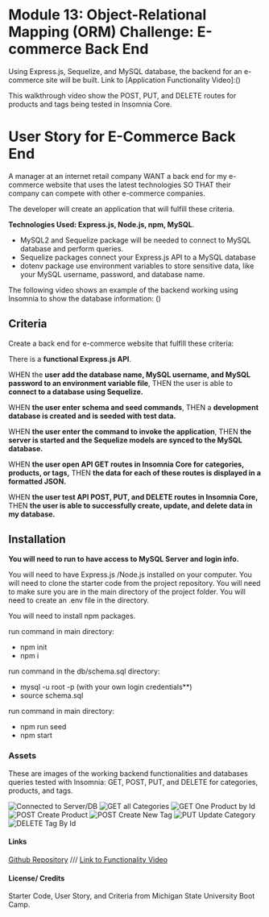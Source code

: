 # Module 13: Object-Relational Mapping (ORM) Challenge: E-commerce Back End

Using Express.js, Sequelize, and MySQL database, the backend for an e-commerce site will be built.
Link to [Application Functionality Video]:()

This walkthrough video show the POST, PUT, and DELETE routes for products and tags being tested in Insomnia Core.

# User Story for E-Commerce Back End

A manager at an internet retail company WANT a back end for my e-commerce website that uses the latest technologies
SO THAT their company can compete with other e-commerce companies.

The developer will create an application that will fulfill these criteria.

**Technologies Used: Express.js, Node.js, npm, MySQL**.
- MySQL2 and Sequelize package will be needed to connect to MySQL database and perform queries.
- Sequelize packages connect your Express.js API to a MySQL database
- dotenv package use environment variables to store sensitive data, like your MySQL username, password, and database name.

The following video shows an example of the backend working using Insomnia to show the database information: ()

## Criteria

Create a back end for e-commerce website that fulfill these criteria: 

There is a **functional Express.js API**.

WHEN the **user add the database name, MySQL username, and MySQL password to an environment variable file**,
THEN  the user is able to **connect to a database using Sequelize.**

WHEN **the user enter schema and seed commands**,
THEN a **development database is created and is seeded with test data.**

WHEN  **the user enter the command to invoke the application**,
THEN  **the server is started and the Sequelize models are synced to the MySQL database.**

WHEN **the user open API GET routes in Insomnia Core for categories, products, or tags,**
THEN **the data for each of these routes is displayed in a formatted JSON.**

WHEN **the user test API POST, PUT, and DELETE routes in Insomnia Core,**
THEN **the user is able to successfully create, update, and delete data in my database.**

## Installation
**You will need to run to have access to MySQL Server and login info.**

You will need to have Express.js /Node.js installed on your computer.
You will need to clone the starter code from the project repository.
You will need to make sure you are in the main directory of the project folder.
You will need to create an .env file in the directory.

You will need to install npm packages.

run command in main directory:

- npm init
- npm i

run command in the db/schema.sql directory:

- mysql -u root -p (with your own login credentials**)
- source schema.sql

run command in main directory:
- npm run seed 
- npm start

### Assets
These are images of the working backend functionalities and databases queries tested with Insomnia: GET, POST, PUT, and DELETE for categories, products, and tags.

![Connected to Server/DB](./assets/nowlistening.png)
![GET all Categories](./assets/allcategories.png)
![GET One Product by Id](./assets/productid.png)
![POST Create Product](./assets/createproduct.png)
![POST Create New Tag](./assets/createnewtag.png)
![PUT Update Category](./assets/updatecategory.png)
![DELETE Tag By Id](./assets/deletetag.png)


#### Links
[Github Repository](https://github.com/pppreap/challenge13_ecommerce) 
///
[Link to  Functionality Video]()

#### License/ Credits
Starter Code, User Story, and Criteria from Michigan State University Boot Camp.
